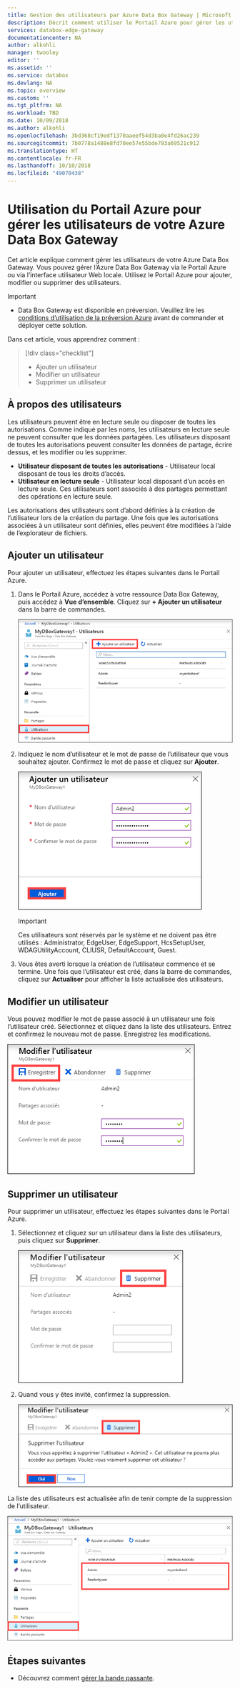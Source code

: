 ```yaml
---
title: Gestion des utilisateurs par Azure Data Box Gateway | Microsoft Docs
description: Décrit comment utiliser le Portail Azure pour gérer les utilisateurs de votre Azure Data Box Gateway.
services: databox-edge-gateway
documentationcenter: NA
author: alkohli
manager: twooley
editor: ''
ms.assetid: ''
ms.service: databox
ms.devlang: NA
ms.topic: overview
ms.custom: ''
ms.tgt_pltfrm: NA
ms.workload: TBD
ms.date: 10/09/2018
ms.author: alkohli
ms.openlocfilehash: 3bd368cf19edf1370aaeef54d3ba0e4fd26ac239
ms.sourcegitcommit: 7b0778a1488e8fd70ee57e55bde783a69521c912
ms.translationtype: HT
ms.contentlocale: fr-FR
ms.lasthandoff: 10/10/2018
ms.locfileid: "49070438"
---
```

# <a name="use-the-azure-portal-to-manage-users-on-your-azure-data-box-gateway"></a>Utilisation du Portail Azure pour gérer les utilisateurs de votre Azure Data Box Gateway 

Cet article explique comment gérer les utilisateurs de votre Azure Data Box Gateway. Vous pouvez gérer l’Azure Data Box Gateway via le Portail Azure ou via l’interface utilisateur Web locale. Utilisez le Portail Azure pour ajouter, modifier ou supprimer des utilisateurs.

> [!IMPORTANT]
> - Data Box Gateway est disponible en préversion. Veuillez lire les [conditions d’utilisation de la préversion Azure](https://azure.microsoft.com/support/legal/preview-supplemental-terms/) avant de commander et déployer cette solution.

Dans cet article, vous apprendrez comment :

> [!div class="checklist"]
> * Ajouter un utilisateur
> * Modifier un utilisateur
> * Supprimer un utilisateur 

## <a name="about-users"></a>À propos des utilisateurs

Les utilisateurs peuvent être en lecture seule ou disposer de toutes les autorisations. Comme indiqué par les noms, les utilisateurs en lecture seule ne peuvent consulter que les données partagées. Les utilisateurs disposant de toutes les autorisations peuvent consulter les données de partage, écrire dessus, et les modifier ou les supprimer. 

 - **Utilisateur disposant de toutes les autorisations** - Utilisateur local disposant de tous les droits d’accès. 
 - **Utilisateur en lecture seule** - Utilisateur local disposant d’un accès en lecture seule. Ces utilisateurs sont associés à des partages permettant des opérations en lecture seule.

Les autorisations des utilisateurs sont d’abord définies à la création de l’utilisateur lors de la création du partage. Une fois que les autorisations associées à un utilisateur sont définies, elles peuvent être modifiées à l’aide de l’explorateur de fichiers. 


## <a name="add-a-user"></a>Ajouter un utilisateur

Pour ajouter un utilisateur, effectuez les étapes suivantes dans le Portail Azure.

1. Dans le Portail Azure, accédez à votre ressource Data Box Gateway, puis accédez à **Vue d’ensemble**. Cliquez sur **+ Ajouter un utilisateur** dans la barre de commandes.

    ![Cliquez sur Ajouter un utilisateur](media/data-box-gateway-manage-users/add-user-1.png)

2. Indiquez le nom d’utilisateur et le mot de passe de l’utilisateur que vous souhaitez ajouter. Confirmez le mot de passe et cliquez sur **Ajouter**.

    ![Cliquez sur Ajouter un utilisateur](media/data-box-gateway-manage-users/add-user-2.png)

    > [!IMPORTANT] 
    > Ces utilisateurs sont réservés par le système et ne doivent pas être utilisés : Administrator, EdgeUser, EdgeSupport, HcsSetupUser, WDAGUtilityAccount, CLIUSR, DefaultAccount, Guest.  

3. Vous êtes averti lorsque la création de l’utilisateur commence et se termine. Une fois que l’utilisateur est créé, dans la barre de commandes, cliquez sur **Actualiser** pour afficher la liste actualisée des utilisateurs.


## <a name="modify-user"></a>Modifier un utilisateur

Vous pouvez modifier le mot de passe associé à un utilisateur une fois l’utilisateur créé. Sélectionnez et cliquez dans la liste des utilisateurs. Entrez et confirmez le nouveau mot de passe. Enregistrez les modifications.
 
![Modifier un utilisateur](media/data-box-gateway-manage-users/modify-user-1.png)


## <a name="delete-a-user"></a>Supprimer un utilisateur

Pour supprimer un utilisateur, effectuez les étapes suivantes dans le Portail Azure.

1. Sélectionnez et cliquez sur un utilisateur dans la liste des utilisateurs, puis cliquez sur **Supprimer**.  

   ![Supprimer un utilisateur](media/data-box-gateway-manage-users/delete-user-1.png)

2. Quand vous y êtes invité, confirmez la suppression. 

   ![Supprimer un utilisateur](media/data-box-gateway-manage-users/delete-user-2.png)

La liste des utilisateurs est actualisée afin de tenir compte de la suppression de l’utilisateur.

![Supprimer un utilisateur](media/data-box-gateway-manage-users/delete-user-3.png)


## <a name="next-steps"></a>Étapes suivantes

- Découvrez comment [gérer la bande passante](data-box-gateway-manage-bandwidth-schedules.md).

